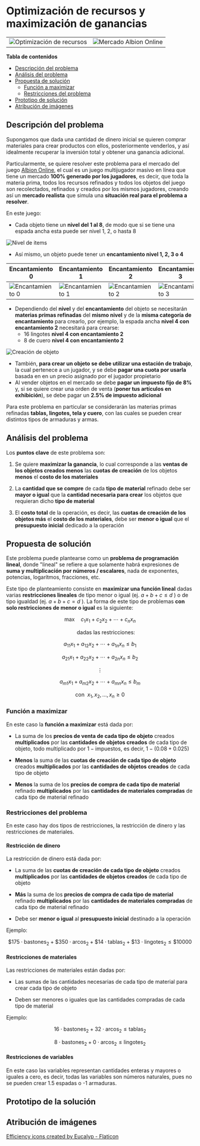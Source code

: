 # Optimización de recursos y maximización de ganancias

| | |
|---|---|
|![Optimización de recursos](./img/optimize.png) | ![Mercado Albion Online](https://d7ya3krmkxqty.cloudfront.net/media/albiononlinemarket08.jpg) |

**Tabla de contenidos**

- [Descripción del problema](#descripción-del-problema)
- [Análisis del problema](#análisis-del-problema)
- [Propuesta de solución](#propuesta-de-solución)
    - [Función a maximizar](#función-a-maximizar)
    - [Restricciones del problema](#restricciones-del-problema)
- [Prototipo de solución](#prototipo-de-la-solución)
- [Atribución de imágenes](#atribución-de-imágenes)

## Descripción del problema

Supongamos que dada una cantidad de dinero inicial se quieren comprar materiales para crear productos con ellos, posteriormente venderlos, y así idealmente recuperar la inversión total y obtener una ganancia adicional.

Particularmente, se quiere resolver este problema para el mercado del juego [Albion Online](https://albiononline.com/home), el cual es un juego multijugador masivo en línea que tiene un mercado **100% generado por los jugadores**, es decir, que toda la materia prima, todos los recursos refinados y todos los objetos del juego son recolectados, refinados y creados por los mismos jugadores, creando así un **mercado realista** que simula una **situación real para el problema a resolver**.

En este juego:

- Cada objeto tiene un **nivel del 1 al 8**, de modo que si se tiene una espada ancha esta puede ser nivel 1, 2, o hasta 8

![Nivel de items](./img/nivel-de-items.png)

- Así mismo, un objeto puede tener un **encantamiento nivel 1, 2, 3 o 4**

| Encantamiento 0 | Encantamiento 1 | Encantamiento 2 | Encantamiento 3 |
|---|---|---|---|
| ![Encantamiento 0](./img/T4_HEAD_CLOTH_SET2.png) | ![Encantamiento 1](./img/T4_HEAD_CLOTH_SET2@1.png) | ![Encantamiento 2](./img/T4_HEAD_CLOTH_SET2@2.png) | ![Encantamiento 3](./img/T4_HEAD_CLOTH_SET2@3.png) |

- Dependiendo del **nivel** y del **encantamiento** del objeto se necesitarán **materias primas refinadas** del **mismo nivel** y de la **misma categoría de encantamiento** para crearlo, por ejemplo, la espada ancha **nivel 4 con encantamiento 2** necesitará para crearse:
    - 16 lingotes **nivel 4 con encantamiento 2**
    - 8 de cuero **nivel 4 con encantamiento 2**

![Creación de objeto](./img/materiales-de-item.png)

- También, **para crear un objeto **se debe utilizar una** estación de trabajo**, la cual pertenece a un jugador, y se debe **pagar una cuota por usarla** basada en en un precio asignado por el jugador propietario
- Al vender objetos en el mercado se debe **pagar un impuesto fijo de 8%** y, si se quiere crear una orden de venta (**poner tus artículos en exhibición**), se debe pagar un **2.5% de impuesto adicional**

Para este problema en particular se considerarán las materias primas refinadas **tablas, lingotes, tela y cuero**, con las cuales se pueden crear distintos tipos de armaduras y armas.


## Análisis del problema

Los **puntos clave** de este problema son:

1. Se quiere **maximizar la ganancia**, lo cual corresponde a las **ventas de los objetos creados menos** las **cuotas de creación** de los objetos **menos** el **costo de los materiales**

2. La **cantidad que se compre** de cada **tipo de  material** refinado debe ser **mayor o igual** que la **cantidad necesaria para crear** los objetos que requieran dicho **tipo de material**

3. El **costo total** de la operación, es decir, las **cuotas de creación de los objetos más** el **costo de los materiales**, debe ser **menor o igual** que el **presupuesto inicial** dedicado a la operación

## Propuesta de solución

Este problema puede plantearse como un **problema de programación lineal**, donde "lineal" se refiere a que solamente habrá expresiones de **suma y multiplicación por números / escalares**, nada de exponentes, potencias, logarítmos, fracciones, etc. 

Este tipo de planteamiento consiste en **maximizar una función lineal** dadas varias **restricciones lineales** de tipo menor o igual (ej. $a+b+c\leq d$ ) o de tipo igualdad (ej. $a+b+c=d$ ). La forma de este tipo de problemas **con solo restricciones de menor o igual** es la siguiente:

$$
\text{max}\quad c_1x_1+c_2x_2+\cdots + c_nx_n
$$

$$
\qquad\text{dadas las restricciones:}
$$

$$
a_{11}x_1+a_{12}x_2+\cdots+a_{1n}x_n\leq b_1
$$

$$
a_{21}x_1+a_{22}x_2+\cdots+a_{2n}x_n\leq b_2
$$

$$\vdots$$

$$
a_{m1}x_1+a_{m2}x_2+\cdots+a_{mn}x_n\leq b_m
$$

$$
\text{con }\: x_1,x_2,\dots, x_n\geq 0
$$

### Función a maximizar
En este caso la **función a maximizar** está dada por:

- La suma de los **precios de venta de cada tipo de objeto** creados **multiplicados** por las **cantidades de objetos creados** de cada tipo de objeto, todo multiplicado por $1-\text{impuestos}$, es decir, $1 - (0.08 + 0.025)$

- **Menos** la suma de las **cuotas de creación de cada tipo de objeto** creados **multiplicados** por las **cantidades de objetos creados** de cada tipo de objeto

- **Menos** la suma de los **precios de compra de cada tipo de material** refinado **multiplicados** por las **cantidades de materiales compradas** de cada tipo de material refinado

### Restricciones del problema

En este caso hay dos tipos de restricciones, la restricción de dinero y las restricciones de materiales.

#### Restricción de dinero

La restricción de dinero está dada por:

- La suma de las **cuotas de creación de cada tipo de objeto** creados **multiplicados** por las **cantidades de objetos creados** de cada tipo de objeto

- **Más** la suma de los **precios de compra de cada tipo de material** refinado **multiplicados** por las **cantidades de materiales compradas** de cada tipo de material refinado

- Debe ser **menor o igual** al **presupuesto inicial** destinado a la operación

Ejemplo:

$$
\$175\cdot \text{bastones}_2 + \$350\cdot \text{arcos}_2 + \$14\cdot \text{tablas}_2 + \$13\cdot\text{lingotes}_2 \leq \$10000
$$

#### Restricciones de materiales

Las restricciones de materiales están dadas por:

- Las sumas de las cantidades necesarias de cada tipo de material para crear cada tipo de objeto

- Deben ser menores o iguales que las cantidades compradas de cada tipo de material

Ejemplo:

$$
16\cdot \text{bastones}_2 + 32\cdot\text{arcos}_2\leq \text{tablas}_2
$$

$$
8\cdot \text{bastones}_2 + 0\cdot\text{arcos}_2\leq \text{lingotes}_2
$$

#### Restricciones de variables

En este caso las variables representan cantidades enteras y mayores o iguales a cero, es decir, todas las variables son números naturales, pues no se pueden crear 1.5 espadas o -1 armaduras.

## Prototipo de la solución



## Atribución de imágenes

<a href="https://www.flaticon.com/free-icons/efficiency" title="efficiency icons">Efficiency icons created by Eucalyp - Flaticon</a>